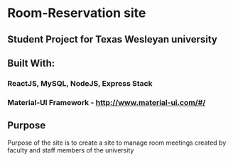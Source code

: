 # Room-Reservation site

## Student Project for Texas Wesleyan university

## Built With:
### ReactJS, MySQL, NodeJS, Express Stack
### Material-UI Framework - http://www.material-ui.com/#/

## Purpose
Purpose of the site is to create a site to manage room meetings created by faculty and staff members of the university

